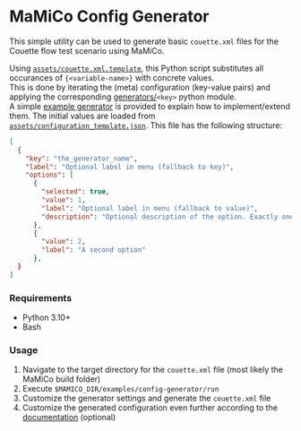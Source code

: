 # MaMiCo Config Generator
This simple utility can be used to generate basic `couette.xml` files for the Couette flow test scenario using MaMiCo.

Using [`assets/couette.xml.template`](./assets/couette.xml.template), this Python script substitutes all occurances of `{<variable-name>}` with concrete values.  
This is done by iterating the (meta) configuration (key-value pairs) and applying the corresponding [generators/](./src/generators/)`<key>` python module.  
A simple [example generator](./src/generators/example.py) is provided to explain how to implement/extend them.
The initial values are loaded from [`assets/configuration_template.json`](./assets/configuration_template.json).
This file has the following structure:
```json
[
  {
    "key": "the_generator_name",
    "label": "Optional label in menu (fallback to key)",
    "options": [
      {
        "selected": true,
        "value": 1,
        "label": "Optional label in menu (fallback to value)",
        "description": "Optional description of the option. Exactly one option must be pre-selected!"
      },
      {
        "value": 2,
        "label": "A second option"
      },
  }
]
```

### Requirements
- Python 3.10+
- Bash

### Usage
1. Navigate to the target directory for the `couette.xml` file (most likely the MaMiCo build folder)
2. Execute `$MAMICO_DIR/examples/config-generator/run`
3. Customize the generator settings and generate the `couette.xml` file
3. Customize the generated configuration even further according to the [documentation](https://github.com/HSU-HPC/MaMiCo/wiki/couette.xml) (optional)

